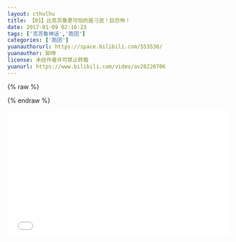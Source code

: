 ```yaml
---
layout: cthulhu
title: 【01】比克苏鲁更可怕的是刁民！巨恐怖！
date: 2017-01-09 02:16:23
tags: ['克苏鲁神话','跑团']
categories: ['跑团']
yuanauthorurl: https://space.bilibili.com/553536/
yuanauthor: 卸坤
license: 未经作者许可禁止转载
yuanurl: https://www.bilibili.com/video/av28220706
---
```

{% raw %}
<style>
.hhw {
    position: relative;
    width: 100%;
    height: 0;
    padding-bottom: 56.25%;
}
.video {
    position: absolute;
    top: 0;
    left: 0;
    width: 100%;
    height: 100%;
}
</style>
{% endraw %}
<div class="hhw">
<iframe src="//player.bilibili.com/player.html?aid=28220706&cid=48782947&page=1" frameborder="0" allowfullscreen class="video"></iframe>
</div>